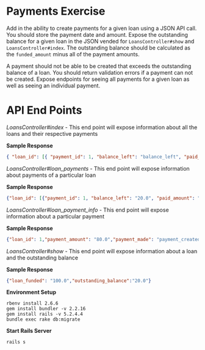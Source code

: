 # Payments Exercise

Add in the ability to create payments for a given loan using a JSON API call. You should store the payment date and amount. Expose the outstanding balance for a given loan in the JSON vended for `LoansController#show` and `LoansController#index`. The outstanding balance should be calculated as the `funded_amount` minus all of the payment amounts.

A payment should not be able to be created that exceeds the outstanding balance of a loan. You should return validation errors if a payment can not be created. Expose endpoints for seeing all payments for a given loan as well as seeing an individual payment.

# API End Points

_LoansController#index_ - This end point will expose information about all the loans and their respective payments

**Sample Response**
```json
{ "loan_id": [{ "payment_id": 1, "balance_left": "balance_left", "paid_amount": "payment.amount", "payment_made": "payment_created_time_stamp" }] }
```

_LoansController#loan_payments_ - This end point will expose information about payments of a particular loan

**Sample Response**
```json
{"loan_id": [{"payment_id": 1, "balance_left": "20.0", "paid_amount": "80.0", "payment_made": "payment_created_time_stamp"}] }
```

_LoansController#loan_payment_info_ - This end point will expose information about a particular payment

**Sample Response**
```json
{"loan_id": 1,"payment_amount": "80.0","payment_made": "payment_created_time_stamp"}
```

_LoansController#show_ - This end point will expose information about a loan and the outstanding balance

**Sample Response**
```json
{"loan_funded": "100.0","outstanding_balance":"20.0"}
```

**Environment Setup**
```
rbenv install 2.6.6
gem install bundler -v 2.2.16
gem install rails -v 5.2.4.4
bundle exec rake db:migrate
```

**Start Rails Server**
```
rails s
```
